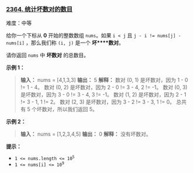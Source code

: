 ### [2364\. 统计坏数对的数目](https://leetcode.cn/problems/count-number-of-bad-pairs/)

难度：中等

给你一个下标从 **0** 开始的整数数组 `nums`。如果 `i < j` 且 `j - i != nums[j] - nums[i]` ，那么我们称 `(i, j)` 是一个 **坏****数对**。

请你返回 `nums` 中 **坏数对** 的总数目。

**示例 1：**

> **输入：** nums = [4,1,3,3]
> **输出：** 5
> **解释：** 数对 (0, 1) 是坏数对，因为 1 - 0 != 1 - 4。
> 数对 (0, 2) 是坏数对，因为 2 - 0 != 3 - 4, 2 != -1。
> 数对 (0, 3) 是坏数对，因为 3 - 0 != 3 - 4, 3 != -1。
> 数对 (1, 2) 是坏数对，因为 2 - 1 != 3 - 1, 1 != 2。
> 数对 (2, 3) 是坏数对，因为 3 - 2 != 3 - 3, 1 != 0。
> 总共有 5 个坏数对，所以我们返回 5。

**示例 2：**

> **输入：** nums = [1,2,3,4,5]
> **输出：** 0
> **解释：** 没有坏数对。

**提示：**

- <code>1 <= nums.length <= 10<sup>5</sup></code>
- <code>1 <= nums[i] <= 10<sup>9</sup></code>
